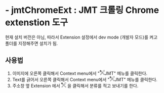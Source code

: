 
# - jmtChromeExt : JMT 크롤링 Chrome extenstion 도구 
현재 설치 버전은 아님, 따라서 Extension 설정에서 dev mode (개발자 모드)를 켜고 폴더를 지정해주면 설치가 됨.

## 사용법
1. 이미지에 오른쪽 클릭해서 Context menu에서 "<img src="https://github.com/bmkim13/JMTlog/blob/master/JMTTOOLS/jmtChromeExt/128.png" width="16">JMT" 메뉴를 클릭한다.
2. Text를 긁어서 오른쪽 클릭해서 Context menu에서 "<img src="https://github.com/bmkim13/JMTlog/blob/master/JMTTOOLS/jmtChromeExt/128.png" width="16">JMT" 메뉴를 클릭한다.
3. 주소창 옆 Extension 에서 <img src="https://github.com/bmkim13/JMTlog/blob/master/JMTTOOLS/jmtChromeExt/128.png" width="16"> 을 클릭해서 분류를 적고 보내기를 한다.



